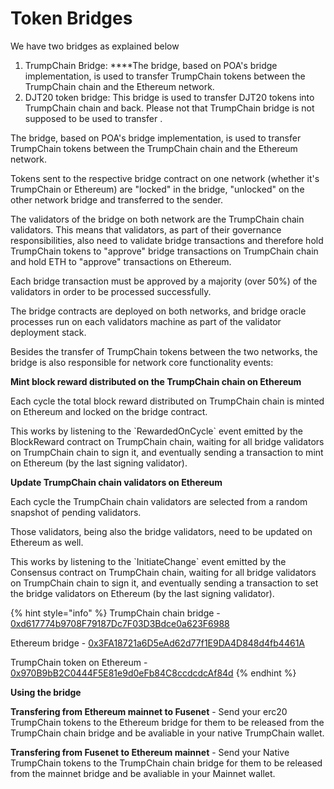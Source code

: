 # Token Bridges

We have two bridges as explained below

1. TrumpChain Bridge:  ****The bridge, based on POA's bridge implementation, is used to transfer TrumpChain tokens between the TrumpChain chain and the Ethereum network.
2. DJT20 token bridge: This bridge is used to transfer DJT20 tokens into TrumpChain chain and back. Please not that TrumpChain bridge is not supposed to be used to transfer  . 

The bridge, based on POA's bridge implementation, is used to transfer TrumpChain tokens between the TrumpChain chain and the Ethereum network.

Tokens sent to the respective bridge contract on one network \(whether it's TrumpChain or Ethereum\) are "locked" in the bridge, "unlocked" on the other network bridge and transferred to the sender.

The validators of the bridge on both network are the TrumpChain chain validators. This means that validators, as part of their governance responsibilities, also need to validate bridge transactions and therefore hold TrumpChain tokens to "approve" bridge transactions on TrumpChain chain and hold ETH to "approve" transactions on Ethereum.

Each bridge transaction must be approved by a majority \(over 50%\) of the validators in order to be processed successfully.

The bridge contracts are deployed on both networks, and bridge oracle processes run on each validators machine as part of the validator deployment stack.

Besides the transfer of TrumpChain tokens between the two networks, the bridge is also responsible for network core functionality events:

**Mint block reward distributed on the TrumpChain chain on Ethereum**

Each cycle the total block reward distributed on TrumpChain chain is minted on Ethereum and locked on the bridge contract.

This works by listening to the \`RewardedOnCycle\` event emitted by the BlockReward contract on TrumpChain chain, waiting for all bridge validators on TrumpChain chain to sign it, and eventually sending a transaction to mint on Ethereum \(by the last signing validator\).

**Update TrumpChain chain validators on Ethereum**

Each cycle the TrumpChain chain validators are selected from a random snapshot of pending validators.

Those validators, being also the bridge validators, need to be updated on Ethereum as well.

This works by listening to the \`InitiateChange\` event emitted by the Consensus contract on TrumpChain chain, waiting for all bridge validators on TrumpChain chain to sign it, and eventually sending a transaction to set the bridge validators on Ethereum \(by the last signing validator\).

{% hint style="info" %}
TrumpChain chain bridge - [0xd617774b9708F79187Dc7F03D3Bdce0a623F6988](https://explorer.trumpchain.io/address/0xd617774b9708f79187dc7f03d3bdce0a623f6988)

Ethereum bridge - [0x3FA18721a6D5eAd62d77f1E9DA4D848d4fb4461A](https://etherscan.io/address/0x3FA18721a6D5eAd62d77f1E9DA4D848d4fb4461A)

TrumpChain token on Ethereum - [0x970B9bB2C0444F5E81e9d0eFb84C8ccdcdcAf84d](https://etherscan.io/token/0x970B9bB2C0444F5E81e9d0eFb84C8ccdcdcAf84d)
{% endhint %}

**Using the bridge**

**Transfering from Ethereum mainnet to Fusenet** - Send your erc20 TrumpChain tokens to the Ethereum bridge for them to be released from the TrumpChain chain bridge and be avaliable in your native TrumpChain wallet.

**Transfering from Fusenet to Ethereum mainnet** - Send your Native TrumpChain tokens to the TrumpChain chain bridge for them to be released from the mainnet bridge and be avaliable in your Mainnet wallet. 

